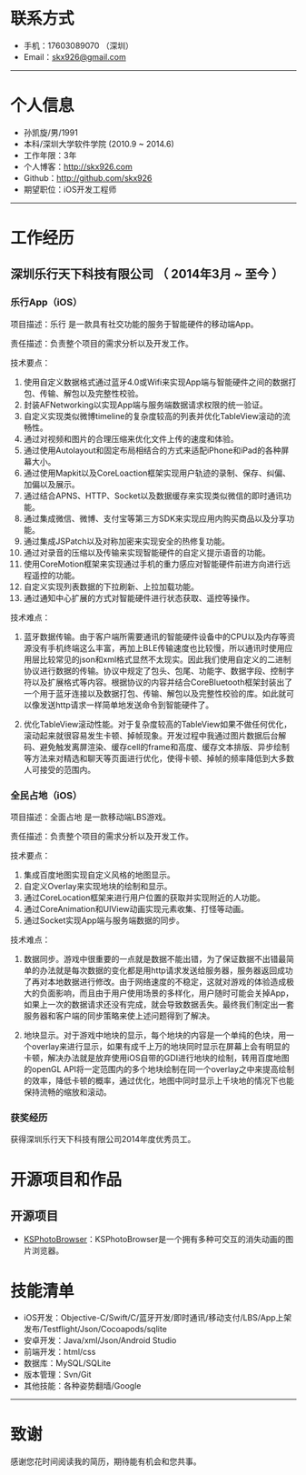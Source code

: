 # 联系方式

- 手机：17603089070 （深圳）
- Email：skx926@gmail.com

---

# 个人信息

 - 孙凯旋/男/1991 
 - 本科/深圳大学软件学院 (2010.9 ~ 2014.6)
 - 工作年限：3年
 - 个人博客：http://skx926.com
 - Github：http://github.com/skx926
 - 期望职位：iOS开发工程师
 
---

# 工作经历

## 深圳乐行天下科技有限公司 （ 2014年3月 ~ 至今 ）

### 乐行App（iOS）
项目描述：乐行 是一款具有社交功能的服务于智能硬件的移动端App。

责任描述：负责整个项目的需求分析以及开发工作。

技术要点：

1.  使用自定义数据格式通过蓝牙4.0或Wifi来实现App端与智能硬件之间的数据打包、传输、解包以及完整性校验。
2.  封装AFNetworking以实现App端与服务端数据请求权限的统一验证。
3.  自定义实现类似微博timeline的复杂度较高的列表并优化TableView滚动的流畅性。
4.  通过对视频和图片的合理压缩来优化文件上传的速度和体验。
5.  通过使用Autolayout和固定布局相结合的方式来适配iPhone和iPad的各种屏幕大小。
6.  通过使用Mapkit以及CoreLoaction框架实现用户轨迹的录制、保存、纠偏、加偏以及展示。
7.  通过结合APNS、HTTP、Socket以及数据缓存来实现类似微信的即时通讯功能。
8.  通过集成微信、微博、支付宝等第三方SDK来实现应用内购买商品以及分享功能。
9.  通过集成JSPatch以及对称加密来实现安全的热修复功能。
10. 通过对录音的压缩以及传输来实现智能硬件的自定义提示语音的功能。
11. 使用CoreMotion框架来实现通过手机的重力感应对智能硬件前进方向进行远程遥控的功能。
12. 自定义实现列表数据的下拉刷新、上拉加载功能。
13. 通过通知中心扩展的方式对智能硬件进行状态获取、遥控等操作。

技术难点：

1. 蓝牙数据传输。由于客户端所需要通讯的智能硬件设备中的CPU以及内存等资源没有手机终端这么丰富，再加上BLE传输速度也比较慢，所以通讯时使用应用层比较常见的json和xml格式显然不太现实。因此我们使用自定义的二进制协议进行数据的传输。协议中规定了包头、包尾、功能字、数据字段、控制字符以及扩展格式等内容。根据协议的内容并结合CoreBluetooth框架封装出了一个用于蓝牙连接以及数据打包、传输、解包以及完整性校验的库。如此就可以像发送http请求一样简单地发送命令到智能硬件了。

2. 优化TableView滚动性能。对于复杂度较高的TableView如果不做任何优化，滚动起来就很容易发生卡顿、掉帧现象。开发过程中我通过图片数据后台解码、避免触发离屏渲染、缓存cell的frame和高度、缓存文本排版、异步绘制等方法来对精选和聊天等页面进行优化，使得卡顿、掉帧的频率降低到大多数人可接受的范围内。

### 全民占地（iOS） 
项目描述：全面占地 是一款移动端LBS游戏。

责任描述：负责整个项目的需求分析以及开发工作。

技术要点：

1. 集成百度地图实现自定义风格的地图显示。
2. 自定义Overlay来实现地块的绘制和显示。
3. 通过CoreLocation框架来进行用户位置的获取并实现附近的人功能。
4. 通过CoreAnimation和UIView动画实现元素收集、打怪等动画。
5. 通过Socket实现App端与服务端数据的同步。

技术难点：

1. 数据同步。游戏中很重要的一点就是数据不能出错，为了保证数据不出错最简单的办法就是每次数据的变化都是用http请求发送给服务器，服务器返回成功了再对本地数据进行修改。由于网络速度的不稳定，这就对游戏的体验造成极大的负面影响，而且由于用户使用场景的多样化，用户随时可能会关掉App，如果上一次的数据请求还没有完成，就会导致数据丢失。最终我们制定出一套服务器和客户端的同步策略来使上述问题得到了解决。

2. 地块显示。对于游戏中地块的显示，每个地块的内容是一个单纯的色块，用一个overlay来进行显示，如果有成千上万的地块同时显示在屏幕上会有明显的卡顿，解决办法就是放弃使用iOS自带的GDI进行地块的绘制，转用百度地图的openGL API将一定范围内的多个地块绘制在同一个overlay之中来提高绘制的效率，降低卡顿的概率，通过优化，地图中同时显示上千块地的情况下也能保持流畅的缩放和滚动。

### 获奖经历
获得深圳乐行天下科技有限公司2014年度优秀员工。

# 开源项目和作品

## 开源项目
 - [KSPhotoBrowser](https://github.com/skx926/KSPhotoBrowser)：KSPhotoBrowser是一个拥有多种可交互的消失动画的图片浏览器。

# 技能清单

- iOS开发：Objective-C/Swift/C/蓝牙开发/即时通讯/移动支付/LBS/App上架发布/Testflight/Json/Cocoapods/sqlite
- 安卓开发：Java/xml/Json/Android Studio
- 前端开发：html/css
- 数据库：MySQL/SQLite
- 版本管理：Svn/Git
- 其他技能：各种姿势翻墙/Google

---

# 致谢
感谢您花时间阅读我的简历，期待能有机会和您共事。
